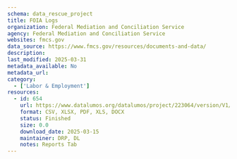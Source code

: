 ```yaml
---
schema: data_rescue_project 
title: FOIA Logs
organization: Federal Mediation and Conciliation Service
agency: Federal Mediation and Conciliation Service
websites: fmcs.gov
data_source: https://www.fmcs.gov/resources/documents-and-data/
description: 
last_modified: 2025-03-31
metadata_available: No
metadata_url: 
category:
  - ['Labor & Employment'] 
resources:
  - id: 654
    url: https://www.datalumos.org/datalumos/project/223064/version/V1/view
    format: CSV, XLSX, PDF, XLS, DOCX
    status: Finished
    size: 0.0
    download_date: 2025-03-15
    maintainer: DRP, DL
    notes: Reports Tab
---
```

